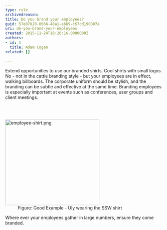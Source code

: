 ```yaml
---
type: rule
archivedreason: 
title: Do you brand your employees?
guid: 57e87820-0066-48a1-a669-c57cd190807a
uri: do-you-brand-your-employees
created: 2015-11-24T18:20:16.0000000Z
authors:
- id: 1
  title: Adam Cogan
related: []

---
```



<p>Extend opportunities to use our branded shirts. Cool shirts with small logos. No - not in the cattle branding style - but your employees are in effect, walking billboards. The corporate uniform should be stylish, and the branding can be subtle and effective at the same time. Branding employees is especially important at events such as conferences, user groups and client meetings. </p>
<br><excerpt class='endintro'></excerpt><br>
<dl class="goodImage"><dt> <img src="/PublishingImages/employee-shirt.png" alt="employee-shirt.png" style="width&#58;300px;height&#58;273px;" /> </dt><dd>Figure&#58; Good Example - Uly wearing the SSW shirt</dd></dl><p>Where ever your employees gather in large numbers, ensure they come branded.</p>


